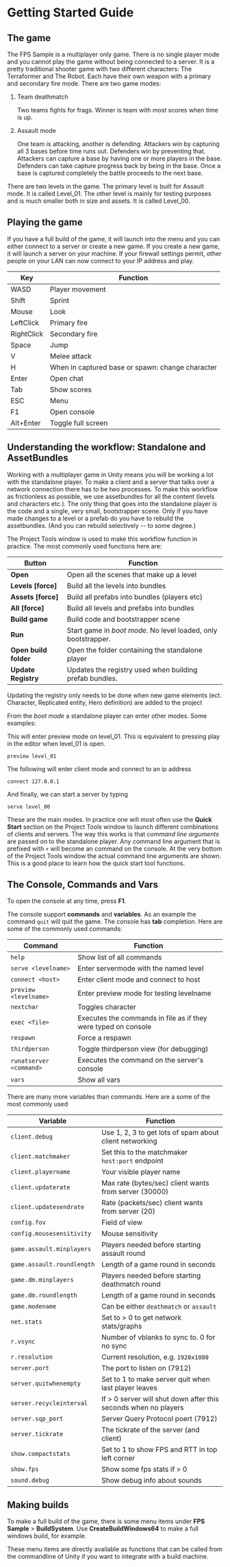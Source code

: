 # Getting Started Guide

## The game

The FPS Sample is a multiplayer only game. There is no single player mode and
you cannot play the game without being connected to a server. It is a pretty
traditional shooter game with two different characters: The Terraformer and
The Robot. Each have their own weapon with a primary and secondary fire mode.
There are two game modes:

1. Team deathmatch

    Two teams fights for frags. Winner is team with most scores when time is up.

2. Assault mode

    One team is attacking, another is defending. Attackers win by capturing all 3 bases before time runs out. Defenders win by preventing that. Attackers can capture a base by having one or more players in the base. Defenders can take capture progress back by being in the base. Once a base is captured completely the battle proceeds to the next base.

There are two levels in the game. The primary level is built for Assault mode. It is called Level_01. The other level is mainly for testing purposes and is much smaller both in size and assets. It is called Level_00.

## Playing the game

If you have a full build of the game, it will launch into the menu and you can either
connect to a server or create a new game. If you create a new game, it will launch a
server on your machine. If your firewall settings permit, other people on your LAN
can now connect to your IP address and play.

Key | Function
--- | --- 
WASD | Player movement
Shift | Sprint
Mouse | Look
LeftClick | Primary fire
RightClick | Secondary fire
Space | Jump
V | Melee attack
H | When in captured base or spawn: change character
Enter | Open chat
Tab | Show scores
ESC | Menu
F1 | Open console
Alt+Enter | Toggle full screen

## Understanding the workflow: Standalone and AssetBundles

Working with a multiplayer game in Unity means you will be working a lot with the
standalone player. To make a client and a server that talks over a network connection there
has to be two processes. To make this workflow as frictionless as possible, we
use assetbundles for all the content (levels and characters etc.). 
The only thing that goes into the standalone player is the code and a single, very small, bootstrapper scene. 
Only if you have made changes to a level or a prefab do you have to rebuild the assetbundles. 
(And you can rebuild selectively -- to some degree.)

The Project Tools window is used to make this workflow function in practice. The most commonly used functions here are:

Button | Function
--- | --- 
__Open__ | Open all the scenes that make up a level
__Levels [force]__ | Build all the levels into bundles
__Assets [force]__ | Build all prefabs into bundles (players etc)
__All [force]__ | Build all levels and prefabs into bundles
__Build game__ | Build code and bootstrapper scene
__Run__ | Start game in _boot mode_. No level loaded, only bootstrapper.
__Open build folder__ | Open the folder containing the standalone player
__Update Registry__ | Updates the registry used when building prefab bundles. 

Updating the registry only needs to be done when new game elements (ect. Character, Replicated entity, Hero definition) 
are added to the project  


From the _boot mode_ a standalone player can enter other modes. Some examples:

This will enter preview mode on level_01. This is equivalent to pressing play in the editor when level_01 is open.
```
preview level_01
```

The following will enter client mode and connect to an ip address
```
connect 127.0.0.1
```

And finally, we can start a server by typing
```
serve level_00
```

These are the main modes. In practice one will most often use the __Quick Start__ section on the
Project Tools window to launch different combinations of clients and servers. The way this works is that _command line arguments_ are passed on to the standalone player. Any command line argument
that is prefixed with `+` will become an command on the console. At the very bottom of the
Project Tools window the actual command line arguments are shown. This is a good place to learn
how the quick start tool functions.

## The Console, Commands and Vars

To open the console at any time, press __F1__.

The console support __commands__ and __variables__. As an example the command `quit` will quit the game. The console has __tab__ completion. Here are some of the commonly used commands:


Command | Function
--- | --- 
`help` | Show list of all commands
`serve <levelname>` | Enter servermode with the named level
`connect <host>` | Enter client mode and connect to host
`preview <levelname>` | Enter preview mode for testing levelname
`nextchar` | Toggles character
`exec <file>` | Executes the commands in file as if they were typed on console
`respawn` | Force a respawn
`thirdperson` | Toggle thirdperson view (for debugging)
`runatserver <command>` | Executes the command on the server's console
`vars` | Show all vars

There are many more variables than commands. Here are a some of the most commonly used

Variable | Function
--- | --- 
`client.debug` | Use 1, 2, 3 to get lots of spam about client networking
`client.matchmaker` | Set this to the matchmaker `host:port` endpoint
`client.playername` | Your visible player name
`client.updaterate` | Max rate (bytes/sec) client wants from server (30000)
`client.updatesendrate` | Rate (packets/sec) client wants from server (20)
`config.fov`| Field of view
`config.mousesensitivity` | Mouse sensitivity
`game.assault.minplayers` | Players needed before starting assault round
`game.assault.roundlength` | Length of a game round in seconds
`game.dm.minplayers` | Players needed before starting deathmatch round
`game.dm.roundlength` | Length of a game round in seconds
`game.modename` | Can be either `deathmatch` or `assault`
`net.stats`| Set to > 0 to get network stats/graphs
`r.vsync` | Number of vblanks to sync to. 0 for no sync
`r.resolution` | Current resolution, e.g. `1920x1080`
`server.port` | The port to listen on (7912)
`server.quitwhenempty` | Set to 1 to make server quit when last player leaves
`server.recycleinterval` | If > 0 server will shut down after this seconds when no players
`server.sqp_port` | Server Query Protocol poert (7912)
`server.tickrate` | The tickrate of the server (and client)
`show.compactstats` | Set to 1 to show FPS and RTT in top left corner
`show.fps` | Show some fps stats if > 0
`sound.debug` | Show debug info about sounds

## Making builds

To make a full build of the game, there is some menu items under __FPS Sample__ > __BuildSystem__. Use __CreateBuildWindows64__ to make a full windows build, for example.

These menu items are directly available as functions that can be called from the commandline of Unity if you want to integrate with a build machine.

